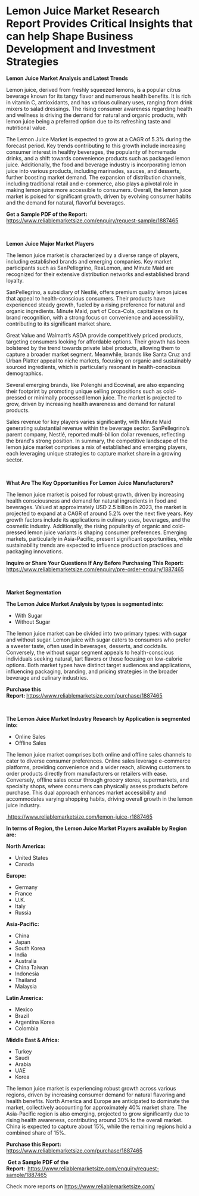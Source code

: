 <p><h1>Lemon Juice Market Research Report Provides Critical Insights that can help Shape Business Development and Investment Strategies</h1></p><p><strong>Lemon Juice Market Analysis and Latest Trends</strong></p>
<p><p>Lemon juice, derived from freshly squeezed lemons, is a popular citrus beverage known for its tangy flavor and numerous health benefits. It is rich in vitamin C, antioxidants, and has various culinary uses, ranging from drink mixers to salad dressings. The rising consumer awareness regarding health and wellness is driving the demand for natural and organic products, with lemon juice being a preferred option due to its refreshing taste and nutritional value.</p><p>The Lemon Juice Market is expected to grow at a CAGR of 5.3% during the forecast period. Key trends contributing to this growth include increasing consumer interest in healthy beverages, the popularity of homemade drinks, and a shift towards convenience products such as packaged lemon juice. Additionally, the food and beverage industry is incorporating lemon juice into various products, including marinades, sauces, and desserts, further boosting market demand. The expansion of distribution channels, including traditional retail and e-commerce, also plays a pivotal role in making lemon juice more accessible to consumers. Overall, the lemon juice market is poised for significant growth, driven by evolving consumer habits and the demand for natural, flavorful beverages.</p></p>
<p><strong>Get a Sample PDF of the Report:&nbsp;</strong> <a href="https://www.reliablemarketsize.com/enquiry/request-sample/1887465?utm_campaign=2297&utm_medium=2&utm_source=Github&utm_content=ia&utm_term=14022025&utm_id=lemon-juice">https://www.reliablemarketsize.com/enquiry/request-sample/1887465</a></p>
<p>&nbsp;</p>
<p><strong>Lemon Juice Major Market Players</strong></p>
<p><p>The lemon juice market is characterized by a diverse range of players, including established brands and emerging companies. Key market participants such as SanPellegrino, ReaLemon, and Minute Maid are recognized for their extensive distribution networks and established brand loyalty. </p><p>SanPellegrino, a subsidiary of Nestlé, offers premium quality lemon juices that appeal to health-conscious consumers. Their products have experienced steady growth, fueled by a rising preference for natural and organic ingredients. Minute Maid, part of Coca-Cola, capitalizes on its brand recognition, with a strong focus on convenience and accessibility, contributing to its significant market share.</p><p>Great Value and Walmart’s ASDA provide competitively priced products, targeting consumers looking for affordable options. Their growth has been bolstered by the trend towards private label products, allowing them to capture a broader market segment. Meanwhile, brands like Santa Cruz and Urban Platter appeal to niche markets, focusing on organic and sustainably sourced ingredients, which is particularly resonant in health-conscious demographics.</p><p>Several emerging brands, like Polenghi and Ecovinal, are also expanding their footprint by promoting unique selling propositions such as cold-pressed or minimally processed lemon juice. The market is projected to grow, driven by increasing health awareness and demand for natural products.</p><p>Sales revenue for key players varies significantly, with Minute Maid generating substantial revenue within the beverage sector. SanPellegrino’s parent company, Nestlé, reported multi-billion dollar revenues, reflecting the brand's strong position. In summary, the competitive landscape of the lemon juice market comprises a mix of established and emerging players, each leveraging unique strategies to capture market share in a growing sector.</p></p>
<p>&nbsp;</p>
<p><strong>What Are The Key Opportunities For Lemon Juice Manufacturers?</strong></p>
<p><p>The lemon juice market is poised for robust growth, driven by increasing health consciousness and demand for natural ingredients in food and beverages. Valued at approximately USD 2.5 billion in 2023, the market is projected to expand at a CAGR of around 5.2% over the next five years. Key growth factors include its applications in culinary uses, beverages, and the cosmetic industry. Additionally, the rising popularity of organic and cold-pressed lemon juice variants is shaping consumer preferences. Emerging markets, particularly in Asia-Pacific, present significant opportunities, while sustainability trends are expected to influence production practices and packaging innovations.</p></p>
<p><strong>Inquire or Share Your Questions If Any Before Purchasing This Report:</strong> <a href="https://www.reliablemarketsize.com/enquiry/pre-order-enquiry/1887465?utm_campaign=2297&utm_medium=2&utm_source=Github&utm_content=ia&utm_term=14022025&utm_id=lemon-juice">https://www.reliablemarketsize.com/enquiry/pre-order-enquiry/1887465</a></p>
<p>&nbsp;</p>
<p><strong>Market Segmentation</strong></p>
<p><strong>The Lemon Juice Market Analysis by types is segmented into:</strong></p>
<p><ul><li>With Sugar</li><li>Without Sugar</li></ul></p>
<p><p>The lemon juice market can be divided into two primary types: with sugar and without sugar. Lemon juice with sugar caters to consumers who prefer a sweeter taste, often used in beverages, desserts, and cocktails. Conversely, the without sugar segment appeals to health-conscious individuals seeking natural, tart flavors or those focusing on low-calorie options. Both market types have distinct target audiences and applications, influencing packaging, branding, and pricing strategies in the broader beverage and culinary industries.</p></p>
<p><strong>Purchase this Report:&nbsp;</strong><a href="https://www.reliablemarketsize.com/purchase/1887465?utm_campaign=2297&utm_medium=2&utm_source=Github&utm_content=ia&utm_term=14022025&utm_id=lemon-juice">https://www.reliablemarketsize.com/purchase/1887465</a></p>
<p>&nbsp;</p>
<p><strong>The Lemon Juice Market Industry Research by Application is segmented into:</strong></p>
<p><ul><li>Online Sales</li><li>Offline Sales</li></ul></p>
<p><p>The lemon juice market comprises both online and offline sales channels to cater to diverse consumer preferences. Online sales leverage e-commerce platforms, providing convenience and a wider reach, allowing customers to order products directly from manufacturers or retailers with ease. Conversely, offline sales occur through grocery stores, supermarkets, and specialty shops, where consumers can physically assess products before purchase. This dual approach enhances market accessibility and accommodates varying shopping habits, driving overall growth in the lemon juice industry.</p></p>
<p><a href="https://www.reliablemarketsize.com/lemon-juice-r1887465?utm_campaign=2297&utm_medium=2&utm_source=Github&utm_content=ia&utm_term=14022025&utm_id=lemon-juice">&nbsp;https://www.reliablemarketsize.com/lemon-juice-r1887465</a></p>
<p><strong>In terms of Region, the Lemon Juice Market Players available by Region are:</strong></p>
<p>
    <p> <strong> North America: </strong>
        <ul>
            <li>United States</li>
            <li>Canada</li>
        </ul>
        </p> 
    <p> <strong> Europe: </strong>
        <ul>
            <li>Germany</li>
            <li>France</li>
            <li>U.K.</li>
            <li>Italy</li>
            <li>Russia</li>
        </ul>
        </p> 
    <p> <strong> Asia-Pacific: </strong>
        <ul>
            <li>China</li>
            <li>Japan</li>
            <li>South Korea</li>
            <li>India</li>
            <li>Australia</li>
            <li>China Taiwan</li>
            <li>Indonesia</li>
            <li>Thailand</li>
            <li>Malaysia</li>
        </ul>
        </p> 
    <p> <strong> Latin America: </strong>
        <ul>
            <li>Mexico</li>
            <li>Brazil</li>
            <li>Argentina Korea</li>
            <li>Colombia</li>
        </ul>
        </p> 
    <p> <strong> Middle East & Africa: </strong>
        <ul>
            <li>Turkey</li>
            <li>Saudi</li>
            <li>Arabia</li>
            <li>UAE</li>
            <li>Korea</li>
        </ul>
    </p>
    </p>
<p><p>The lemon juice market is experiencing robust growth across various regions, driven by increasing consumer demand for natural flavoring and health benefits. North America and Europe are anticipated to dominate the market, collectively accounting for approximately 40% market share. The Asia-Pacific region is also emerging, projected to grow significantly due to rising health awareness, contributing around 30% to the overall market. China is expected to capture about 15%, while the remaining regions hold a combined share of 15%.</p></p>
<p><strong>Purchase this Report: </strong><a href="https://www.reliablemarketsize.com/purchase/1887465?utm_campaign=2297&utm_medium=2&utm_source=Github&utm_content=ia&utm_term=14022025&utm_id=lemon-juice">https://www.reliablemarketsize.com/purchase/1887465</a></p>
<p>&nbsp;<strong>Get a Sample PDF of the Report:&nbsp;&nbsp;</strong><a href="https://www.reliablemarketsize.com/enquiry/request-sample/1887465?utm_campaign=2297&utm_medium=2&utm_source=Github&utm_content=ia&utm_term=14022025&utm_id=lemon-juice">https://www.reliablemarketsize.com/enquiry/request-sample/1887465</a></p>
<p><strong></strong></p>
<p>Check more reports on <a href="https://www.reliablemarketsize.com/?utm_campaign=2297&utm_medium=2&utm_source=Github&utm_content=ia&utm_term=14022025&utm_id=lemon-juice">https://www.reliablemarketsize.com/</a></p>